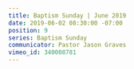 ```yaml
---
title: Baptism Sunday | June 2019
date: 2019-06-02 08:30:00 -07:00
position: 9
series: Baptism Sunday
communicator: Pastor Jason Graves
vimeo_id: 340008781
---
```


